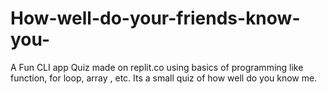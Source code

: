 # How-well-do-your-friends-know-you-
 A Fun CLI app Quiz made on replit.co using basics of programming like function, for loop, array , etc.
 Its a small quiz of how well do you know me.

